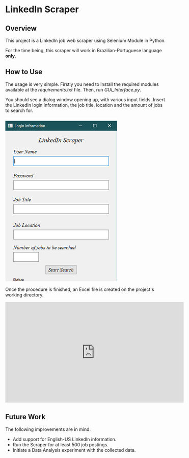# LinkedIn Scraper
 
## Overview

This project is a LinkedIn job web scraper using Selenium Module in Python.

For the time being, this scraper will work in Brazilian-Portuguese language **only**.     

## How to Use

The usage is very simple. Firstly you need to install the required modules available at the _*requirements.txt*_ file. Then, run _*GUI_Interface.py*_.

You should see a dialog window opening up, with various input fields. Insert the LinkedIn login information, the job title, location and the amount of jobs to search for.

![Template Image](Images\gui_sample.png)

Once the procedure is finished, an Excel file is created on the project's working directory.

<iframe width="560" height="315" src="https://www.youtube.com/embed/y2rAuwX28jM" frameborder="0" allow="accelerometer; autoplay; encrypted-media; gyroscope; picture-in-picture" allowfullscreen></iframe>

## Future Work

The following improvements are in mind:

- Add support for English-US LinkedIn information.
- Run the Scraper for at least 500 job postings. 
- Initiate a Data Analysis experiment with the collected data.
